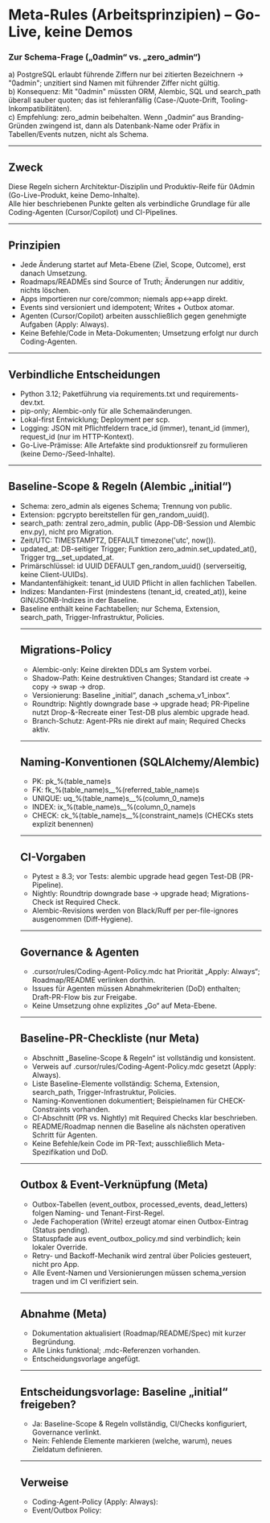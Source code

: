 # Meta-Rules (Arbeitsprinzipien) – Go-Live, keine Demos

### Zur Schema-Frage („0admin“ vs. „zero_admin“)
a) PostgreSQL erlaubt führende Ziffern nur bei zitierten Bezeichnern → "0admin"; unzitiert sind Namen mit führender Ziffer nicht gültig.  
b) Konsequenz: Mit "0admin" müssten ORM, Alembic, SQL und search_path überall sauber quoten; das ist fehleranfällig (Case-/Quote-Drift, Tooling-Inkompatibilitäten).  
c) Empfehlung: zero_admin beibehalten. Wenn „0admin“ aus Branding-Gründen zwingend ist, dann als Datenbank-Name oder Präfix in Tabellen/Events nutzen, nicht als Schema.

---

## Zweck
Diese Regeln sichern Architektur-Disziplin und Produktiv-Reife für 0Admin (Go-Live-Produkt, keine Demo-Inhalte).  
Alle hier beschriebenen Punkte gelten als verbindliche Grundlage für alle Coding-Agenten (Cursor/Copilot) und CI-Pipelines.

---

## Prinzipien
- Jede Änderung startet auf Meta-Ebene (Ziel, Scope, Outcome), erst danach Umsetzung.  
- Roadmaps/READMEs sind Source of Truth; Änderungen nur additiv, nichts löschen.  
- Apps importieren nur core/common; niemals app↔app direkt.  
- Events sind versioniert und idempotent; Writes + Outbox atomar.  
- Agenten (Cursor/Copilot) arbeiten ausschließlich gegen genehmigte Aufgaben (Apply: Always).  
- Keine Befehle/Code in Meta-Dokumenten; Umsetzung erfolgt nur durch Coding-Agenten.  

---

## Verbindliche Entscheidungen
- Python 3.12; Paketführung via requirements.txt und requirements-dev.txt.  
- pip-only; Alembic-only für alle Schemaänderungen.  
- Lokal-first Entwicklung; Deployment per scp.  
- Logging: JSON mit Pflichtfeldern trace_id (immer), tenant_id (immer), request_id (nur im HTTP-Kontext).  
- Go-Live-Prämisse: Alle Artefakte sind produktionsreif zu formulieren (keine Demo-/Seed-Inhalte).  

---

## Baseline-Scope & Regeln (Alembic „initial“)
- Schema: zero_admin als eigenes Schema; Trennung von public.  
- Extension: pgcrypto bereitstellen für gen_random_uuid().  
- search_path: zentral zero_admin, public (App-DB-Session und Alembic env.py), nicht pro Migration.  
- Zeit/UTC: TIMESTAMPTZ, DEFAULT timezone('utc', now()).  
- updated_at: DB-seitiger Trigger; Funktion zero_admin.set_updated_at(), Trigger trg_<table>_set_updated_at.  
- Primärschlüssel: id UUID DEFAULT gen_random_uuid() (serverseitig, keine Client-UUIDs).  
- Mandantenfähigkeit: tenant_id UUID Pflicht in allen fachlichen Tabellen.  
- Indizes: Mandanten-First (mindestens (tenant_id, created_at)), keine GIN/JSONB-Indizes in der Baseline.  
- Baseline enthält keine Fachtabellen; nur Schema, Extension, search_path, Trigger-Infrastruktur, Policies.  

---

## Migrations-Policy
- Alembic-only: Keine direkten DDLs am System vorbei.  
- Shadow-Path: Keine destruktiven Changes; Standard ist create → copy → swap → drop.  
- Versionierung: Baseline „initial“, danach „schema_v1_inbox“.  
- Roundtrip: Nightly downgrade base → upgrade head; PR-Pipeline nutzt Drop-&-Recreate einer Test-DB plus alembic upgrade head.  
- Branch-Schutz: Agent-PRs nie direkt auf main; Required Checks aktiv.  

---

## Naming-Konventionen (SQLAlchemy/Alembic)
- PK: pk_%(table_name)s  
- FK: fk_%(table_name)s__%(referred_table_name)s  
- UNIQUE: uq_%(table_name)s__%(column_0_name)s  
- INDEX: ix_%(table_name)s__%(column_0_name)s  
- CHECK: ck_%(table_name)s__%(constraint_name)s (CHECKs stets explizit benennen)  

---

## CI-Vorgaben
- Pytest ≥ 8.3; vor Tests: alembic upgrade head gegen Test-DB (PR-Pipeline).  
- Nightly: Roundtrip downgrade base → upgrade head; Migrations-Check ist Required Check.  
- Alembic-Revisions werden von Black/Ruff per per-file-ignores ausgenommen (Diff-Hygiene).  

---

## Governance & Agenten
- .cursor/rules/Coding-Agent-Policy.mdc hat Priorität „Apply: Always“; Roadmap/README verlinken dorthin.  
- Issues für Agenten müssen Abnahmekriterien (DoD) enthalten; Draft-PR-Flow bis zur Freigabe.  
- Keine Umsetzung ohne explizites „Go“ auf Meta-Ebene.  

---

## Baseline-PR-Checkliste (nur Meta)
- Abschnitt „Baseline-Scope & Regeln“ ist vollständig und konsistent.  
- Verweis auf .cursor/rules/Coding-Agent-Policy.mdc gesetzt (Apply: Always).  
- Liste Baseline-Elemente vollständig: Schema, Extension, search_path, Trigger-Infrastruktur, Policies.  
- Naming-Konventionen dokumentiert; Beispielnamen für CHECK-Constraints vorhanden.  
- CI-Abschnitt (PR vs. Nightly) mit Required Checks klar beschrieben.  
- README/Roadmap nennen die Baseline als nächsten operativen Schritt für Agenten.  
- Keine Befehle/kein Code im PR-Text; ausschließlich Meta-Spezifikation und DoD.  

---

## Outbox & Event-Verknüpfung (Meta)
- Outbox-Tabellen (event_outbox, processed_events, dead_letters) folgen Naming- und Tenant-First-Regel.  
- Jede Fachoperation (Write) erzeugt atomar einen Outbox-Eintrag (Status pending).  
- Statuspfade aus event_outbox_policy.md sind verbindlich; kein lokaler Override.  
- Retry- und Backoff-Mechanik wird zentral über Policies gesteuert, nicht pro App.  
- Alle Event-Namen und Versionierungen müssen schema_version tragen und im CI verifiziert sein.  

---

## Abnahme (Meta)
- Dokumentation aktualisiert (Roadmap/README/Spec) mit kurzer Begründung.  
- Alle Links funktional; .mdc-Referenzen vorhanden.  
- Entscheidungsvorlage angefügt.  

---

## Entscheidungsvorlage: Baseline „initial“ freigeben?
- Ja: Baseline-Scope & Regeln vollständig, CI/Checks konfiguriert, Governance verlinkt.  
- Nein: Fehlende Elemente markieren (welche, warum), neues Zieldatum definieren.  

---

## Verweise
- Coding-Agent-Policy (Apply: Always): [](/.cursor/rules/Coding-Agent-Policy.mdc)  
- Event/Outbox Policy: [](/docs/event_outbox_policy.md)  
